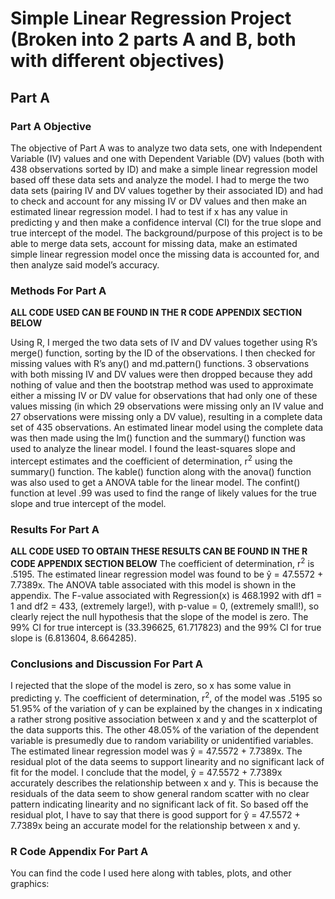 # Simple Linear Regression Project (Broken into 2 parts A and B, both with different objectives)

## Part A

### Part A Objective

The objective of Part A was to analyze two data sets, one with Independent Variable (IV) values and one with Dependent Variable (DV) values (both with 438 observations sorted by ID) and make a simple linear regression model based off these data sets and analyze the model. I had to merge the two data sets (pairing IV and DV values together by their associated ID) and had to check and account for any missing IV or DV values and then make an estimated linear regression model. I had to test if x has any value in predicting y and then make a confidence interval (CI) for the true slope and true intercept of the model. The background/purpose of this project is to be able to merge data sets, account for missing data, make an estimated simple linear regression model once the missing data is accounted for, and then analyze said model’s accuracy.

### Methods For Part A
**ALL CODE USED CAN BE FOUND IN THE R CODE APPENDIX SECTION BELOW**

Using R, I merged the two data sets of IV and DV values together using R’s merge() function, sorting by the ID of the observations. I then checked for missing values with R’s any() and md.pattern() functions. 3 observations with both missing IV and DV values were then dropped because they add nothing of value and then the bootstrap method was used to approximate either a missing IV or DV value for observations that had only one of these values missing (in which 29 observations were missing only an IV value and 27 observations were missing only a DV value), resulting in a complete data set of 435 observations. An estimated linear model using the complete data was then made using the lm() function and the summary() function was used to analyze the linear model. I found the least-squares slope and intercept estimates and the coefficient of determination, r<sup>2</sup> using the summary() function. The kable() function along with the anova() function was also used to get a ANOVA table for the linear model. The confint() function at level .99 was used to find the range of likely values for the true slope and true intercept of the model.

### Results For Part A
**ALL CODE USED TO OBTAIN THESE RESULTS CAN BE FOUND IN THE R CODE APPENDIX SECTION BELOW**
The coefficient of determination, r<sup>2</sup> is .5195. The estimated linear regression model was found to be ŷ = 47.5572 + 7.7389x. The ANOVA table associated with this model is shown in the appendix. The F-value associated with Regression(x) is 468.1992 with df1 = 1 and df2 = 433, (extremely large!), with p-value = 0, (extremely small!), so clearly reject the null hypothesis that the slope of the model is zero. The 99% CI for true intercept is (33.396625, 61.717823) and the 99% CI for true slope is (6.813604, 8.664285).

### Conclusions and Discussion For Part A
I rejected that the slope of the model is zero, so x has some value in predicting y. The coefficient of determination, r<sup>2</sup>, of the model was .5195 so 51.95% of the variation of y can be explained by the changes in x indicating a rather strong positive association between x and y and the scatterplot of the data supports this. The other 48.05% of the variation of the dependent variable is presumedly due to random variability or unidentified variables. The estimated linear regression model was ŷ = 47.5572 + 7.7389x. The residual plot of the data seems to support linearity and no significant lack of fit for the model. I conclude that the model, ŷ = 47.5572 + 7.7389x accurately describes the relationship between x and y. This is because the residuals of the data seem to show general random scatter with no clear pattern indicating linearity and no significant lack of fit. So based off the residual plot, I have to say that there is good support for ŷ = 47.5572 + 7.7389x being an accurate model for the relationship between x and y.

### R Code Appendix For Part A
You can find the code I used here along with tables, plots, and other graphics:  
